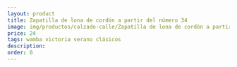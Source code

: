 ```yaml
---
layout: product
title: Zapatilla de lona de cordón a partir del número 34
image: img/productos/calzado-calle/Zapatilla de lona de cordón a partir del número 34=24=wamba victoria verano clásicos.webp
price: 24
tags: wamba victoria verano clásicos
description: 
order: 0
---
```

